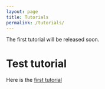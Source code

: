 ```yaml
---
layout: page
title: Tutorials
permalink: /tutorials/
---
```


The first tutorial will be released soon.

# Test tutorial

Here is the [first tutorial](/tutorials/2023/01/07/test_tutorial.html)
